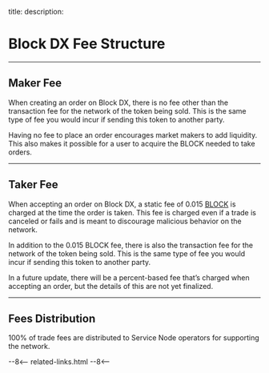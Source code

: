 title: 
description:

# Block DX Fee Structure

---

## Maker Fee
When creating an order on Block DX, there is no fee other than the transaction fee for the network of the token being sold. This is the same type of fee you would incur if sending this token to another party.

Having no fee to place an order encourages market makers to add liquidity. This also makes it possible for a user to acquire the BLOCK needed to take orders.

---

## Taker Fee
When accepting an order on Block DX, a static fee of 0.015 [BLOCK](/blockchain/introduction) is charged at the time the order is taken. This fee is charged even if a trade is canceled or fails and is meant to discourage malicious behavior on the network. 

In addition to the 0.015 BLOCK fee, there is also the transaction fee for the network of the token being sold. This is the same type of fee you would incur if sending this token to another party.

In a future update, there will be a percent-based fee that’s charged when accepting an order, but the details of this are not yet finalized.


---

## Fees Distribution
100% of trade fees are distributed to Service Node operators for supporting the network.












<!-- 
======= Start: Related Links Section =======
- This is the related links section at the bottom of each page.
- It lists the links in the relatedLinks array variable below.
	Example: relatedLinks = [{"name":"Blocknet Website","link":"https://blocknet.co"},{"name":"API Docs","link":"https://api.blocknet.co"}];
- If the array is empty, ie. relatedLinks = [], then the related links section will not be displayed.
related-links.html
- The template and logic for the related links section can be found in docs/snippets/related-links.html
- The base path is defaulted to docs/snippets/, which can be edited in the mkdocs.yml file
- The template and logic is linked with markdown_extensions: pymdownx.snippets
-->
<script type="text/javascript">
var relatedLinks = [];
</script>

--8<--
related-links.html
--8<-- 
<!-- 
======= End: Related Links Section ======= 
-->





